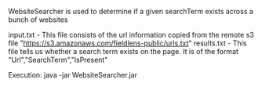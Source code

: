 WebsiteSearcher is used to determine if a given searchTerm exists across a bunch of websites

input.txt - This file consists of the url information copied from the remote s3 file "https://s3.amazonaws.com/fieldlens-public/urls.txt"
results.txt - This file tells us whether a search term exists on the page. It is of the format "Url","SearchTerm","IsPresent"

Execution:
java -jar WebsiteSearcher.jar



